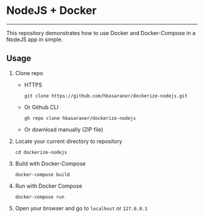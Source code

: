 # NodeJS + Docker

---

This repository demonstrates how to use Docker and Docker-Compose in a NodeJS app in simple.

## Usage

1. Clone repo

   * HTTPS

     ```
     git clone https://github.com/hbasaraner/dockerize-nodejs.git
     ```

   * Or Github CLI

     ```
     gh repo clone hbasaraner/dockerize-nodejs
     ```

   * Or download manually (ZIP file)

2. Locate your current directory to repository

   ```
   cd dockerize-nodejs
   ```

3. Build with Docker-Compose

   ```
   docker-compose build
   ```

4. Run with Docker Compose

   ```
   docker-compose run
   ```

5. Open your browser and go to `localhost` or `127.0.0.1` 







